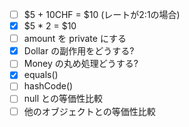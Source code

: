 - [ ] $5 + 10CHF = $10 (レートが2:1の場合)
- [x] $5 * 2 = $10
- [ ] amount を private にする
- [x] Dollar の副作用をどうする?
- [ ] Money の丸め処理どうする?
- [x] equals()
- [ ] hashCode()
- [ ] null との等価性比較
- [ ] 他のオブジェクトとの等価性比較
